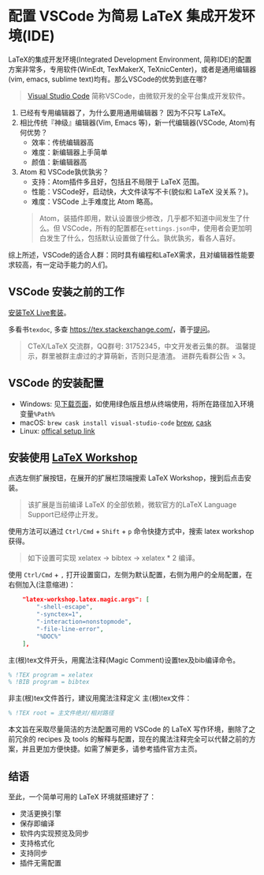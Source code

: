 # 配置 VSCode 为简易 LaTeX 集成开发环境(IDE)

LaTeX的集成开发环境(Integrated Development Environment, 简称IDE)的配置方案非常多，专用软件(WinEdt, TexMakerX, TeXnicCenter)，或者是通用编辑器(vim, emacs, sublime text)均有。那么VSCode的优势到底在哪?

> [Visual Studio Code](https://code.visualstudio.com/)
> 简称VSCode，由微软开发的全平台集成开发软件。

1. 已经有专用编辑器了，为什么要用通用编辑器？
    因为不只写 LaTeX。
1. 相比传统『神级』编辑器(Vim, Emacs 等)，新一代编辑器(VSCode, Atom)有何优势？
    - 效率：传统编辑器高
    - 难度：新编辑器上手简单
    - 颜值：新编辑器高
1. Atom 和 VSCode孰优孰劣？
    - 支持：Atom插件多且好，包括且不局限于 LaTeX 范围。
    - 性能：VSCode好，启动快，大文件读写不卡(貌似和 LaTeX 没关系？)。
    - 难度：VSCode 上手难度比 Atom 略高。
    > Atom，装插件即用，默认设置很少修改，几乎都不知道中间发生了什么。但 VSCode，所有的配置都在`settings.json`中，使用者会更加明白发生了什么，包括默认设置做了什么。孰优孰劣，看各人喜好。

综上所述，VSCode的适合人群：同时具有编程和LaTeX需求，且对编辑器性能要求较高，有一定动手能力的人们。

## VSCode 安装之前的工作

[安装TeX Live套装](https://liam0205.me/texlive/)。

多看书`texdoc`, 多查 <https://tex.stackexchange.com/>，善于[提问](https://github.com/ryanhanwu/How-To-Ask-Questions-The-Smart-Way/blob/master/README-zh_CN.md)。

> CTeX/LaTeX 交流群，QQ群号: 31752345，中文开发者云集的群。
> 温馨提示，群里被群主虐过的才算萌新，否则只是渣渣。
> 进群先看群公告 × 3。

## VSCode 的安装配置

- Windows: 见[下载页面](https://code.visualstudio.com/download)，如使用绿色版且想从终端使用，将所在路径加入环境变量`%Path%`
- macOS: `brew cask install visual-studio-code` [brew](https://brew.sh/), [cask](https://caskroom.github.io/)
- Linux: [offical setup link](https://code.visualstudio.com/docs/setup/linux)

## 安装使用 [LaTeX Workshop](https://github.com/James-Yu/LaTeX-Workshop)

点选左侧扩展按钮，在展开的扩展栏顶端搜索 LaTeX Workshop，搜到后点击安装。
> 该扩展是当前编译 LaTeX 的全部依赖，微软官方的LaTeX Language Support已经停止开发。

使用方法可以通过 `Ctrl/Cmd` + `Shift` + `p` 命令快捷方式中，搜索 latex workshop 获得。

> 如下设置可实现 xelatex -> bibtex -> xelatex * 2 编译。

使用 `Ctrl/Cmd` + `,` 打开设置窗口，左侧为默认配置，右侧为用户的全局配置，在右侧加入(注意缩进)：

```json
    "latex-workshop.latex.magic.args": [
        "-shell-escape",
        "-synctex=1",
        "-interaction=nonstopmode",
        "-file-line-error",
        "%DOC%"
    ],
```

主(根)tex文件开头，用魔法注释(Magic Comment)设置tex及bib编译命令。

```tex
% !TEX program = xelatex
% !BIB program = bibtex
```

非主(根)tex文件首行，建议用魔法注释定义 主(根)tex文件：

```tex
% !TEX root = 主文件绝对/相对路径
```

本文旨在采取尽量简洁的方法配置可用的 VSCode 的 LaTeX 写作环境，删除了之前冗余的 recipes 及 tools 的解释与配置，现在的魔法注释完全可以代替之前的方案，并且更加方便快捷。如需了解更多，请参考插件官方主页。

## 结语

至此，一个简单可用的 LaTeX 环境就搭建好了：

- 灵活更换引擎
- 保存即编译
- 软件内实现预览及同步
- 支持格式化
- 支持同步
- 插件无需配置
